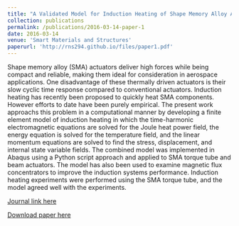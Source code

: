 ```yaml
---
title: "A Validated Model for Induction Heating of Shape Memory Alloy Actuators"
collection: publications
permalink: /publications/2016-03-14-paper-1
date: 2016-03-14
venue: 'Smart Materials and Structures'
paperurl: 'http://rns294.github.io/files/paper1.pdf'
---
```


Shape memory alloy (SMA) actuators deliver high forces while being compact and reliable, making them ideal for consideration in aerospace applications. One disadvantage of these thermally driven actuators is their slow cyclic time response compared to conventional actuators. Induction heating has recently been proposed to quickly heat SMA components. However efforts to date have been purely empirical. The present work approachs this problem in a computational manner by developing a finite element model of induction heating in which the time-harmonic electromagnetic equations are solved for the Joule heat power field, the energy equation is solved for the temperature field, and the linear momentum equations are solved to find the stress, displacement, and internal state variable fields. The combined model was implemented in Abaqus using a Python script approach and applied to SMA torque tube and beam actuators. The model has also been used to examine magnetic flux concentrators to improve the induction systems performance. Induction heating experiments were performed using the SMA torque tube, and the model agreed well with the experiments.

[Journal link here](https://doi.org/10.1088/0964-1726/25/4/045022)

[Download paper here](http://rns294.github.io/files/paper1.pdf)
